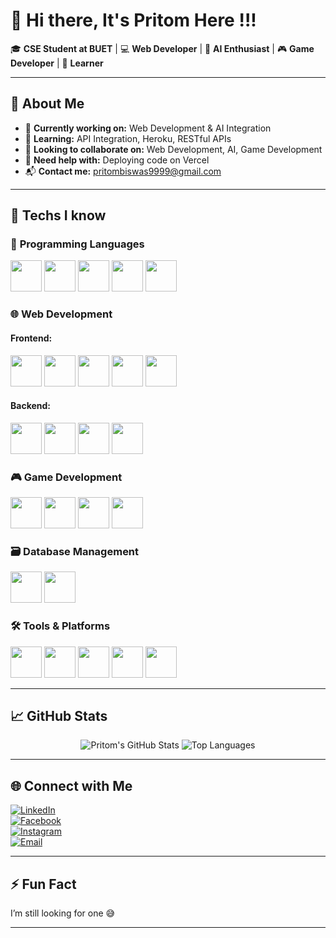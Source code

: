 # 👋 Hi there, It's Pritom Here !!!

🎓 **CSE Student at BUET** | 💻 **Web Developer** | 🤖 **AI Enthusiast** | 🎮 **Game Developer** | 🌱 **Learner**

---

## 🚀 About Me

- 🔭 **Currently working on:** Web Development & AI Integration  
- 🌱 **Learning:** API Integration, Heroku, RESTful APIs  
- 👯 **Looking to collaborate on:** Web Development, AI, Game Development  
- 🤔 **Need help with:** Deploying code on Vercel  
- 📬 **Contact me:** [pritombiswas9999@gmail.com](mailto:pritombiswas9999@gmail.com)

---

## 🧠 Techs I know

### 📜 **Programming Languages**
<p align="left">
  <img src="https://upload.wikimedia.org/wikipedia/commons/1/19/C_Programming_Language.png" width="50" />
  <img src="https://upload.wikimedia.org/wikipedia/commons/1/18/ISO_C%2B%2B_Logo.svg" width="50" />
  <img src="https://upload.wikimedia.org/wikipedia/commons/c/c3/Python-logo-notext.svg" width="50" />
  <img src="https://upload.wikimedia.org/wikipedia/commons/6/6a/JavaScript-logo.png" width="50" />
  <img src="https://upload.wikimedia.org/wikipedia/commons/0/0d/C_Sharp_logo.svg" width="50" />
</p>

### 🌐 **Web Development**

#### **Frontend:**
<p align="left">
  <img src="https://upload.wikimedia.org/wikipedia/commons/d/d5/CSS3_logo_and_wordmark.svg" width="50" />
  <img src="https://upload.wikimedia.org/wikipedia/commons/6/60/HTML5_logo.svg" width="50" />
  <img src="https://upload.wikimedia.org/wikipedia/commons/6/6a/JavaScript-logo.png" width="50" />
  <img src="https://upload.wikimedia.org/wikipedia/commons/a/a7/React-icon.svg" width="50" />
  <img src="https://upload.wikimedia.org/wikipedia/commons/4/44/Tailwind_CSS_Logo.svg" width="50" />
</p>

#### **Backend:**
<p align="left">
  <img src="https://upload.wikimedia.org/wikipedia/commons/6/64/Node.js_logo_2015.svg" width="50" />
  <img src="https://upload.wikimedia.org/wikipedia/commons/4/47/Nextjs-logo.svg" width="50" />
  <img src="https://upload.wikimedia.org/wikipedia/commons/6/60/Expressjs.png" width="50" />
  <img src="https://upload.wikimedia.org/wikipedia/commons/a/a7/Rest_api.png" width="50" />
</p>

### 🎮 **Game Development**
<p align="left">
  <img src="https://upload.wikimedia.org/wikipedia/commons/5/5b/Unity_3D_logo.png" width="50" />
  <img src="https://upload.wikimedia.org/wikipedia/commons/1/1f/CSharp_Logo.png" width="50" />
  <img src="https://upload.wikimedia.org/wikipedia/commons/9/98/Animation_Logo.png" width="50" />
  <img src="https://upload.wikimedia.org/wikipedia/commons/4/4f/Player_mechanics.png" width="50" />
</p>

### 🗃️ **Database Management**
<p align="left">
  <img src="https://upload.wikimedia.org/wikipedia/commons/4/45/MongoDB_Logo.svg" width="50" />
  <img src="https://upload.wikimedia.org/wikipedia/commons/a/a4/Postgresql_elephant.svg" width="50" />
</p>

### 🛠️ **Tools & Platforms**
<p align="left">
  <img src="https://upload.wikimedia.org/wikipedia/commons/e/e5/Git-logo.svg" width="50" />
  <img src="https://upload.wikimedia.org/wikipedia/commons/9/94/Appwrite_logo.svg" width="50" />
  <img src="https://upload.wikimedia.org/wikipedia/commons/c/c6/Vercel_logo.svg" width="50" />
  <img src="https://upload.wikimedia.org/wikipedia/commons/3/30/Shopify_logo.svg" width="50" />
  <img src="https://upload.wikimedia.org/wikipedia/commons/1/1d/Webkul_logo.png" width="50" />
</p>

---

## 📈 GitHub Stats

<p align="center">
  <img src="https://github-readme-stats.vercel.app/api?username=Pritom2357&show_icons=true&theme=radical" alt="Pritom's GitHub Stats" />
  <img src="https://github-readme-stats.vercel.app/api/top-langs/?username=Pritom2357&layout=compact&theme=radical" alt="Top Languages" />
</p>

---

## 🌐 Connect with Me

[![LinkedIn](https://img.shields.io/badge/LinkedIn-%2300A0DC.svg?&style=flat&logo=linkedin&logoColor=white)](https://www.linkedin.com/in/pritombiswas/)  
[![Facebook](https://img.shields.io/badge/Facebook-%231877F2.svg?&style=flat&logo=facebook&logoColor=white)](https://facebook.com/pritombiswas)  
[![Instagram](https://img.shields.io/badge/Instagram-%23E4405F.svg?&style=flat&logo=instagram&logoColor=white)](https://instagram.com/pritombiswas)  
[![Email](https://img.shields.io/badge/Email-%23EA4335.svg?&style=flat&logo=gmail&logoColor=white)](mailto:pritombiswas9999@gmail.com)

---

## ⚡ Fun Fact

I’m still looking for one 😅

---
